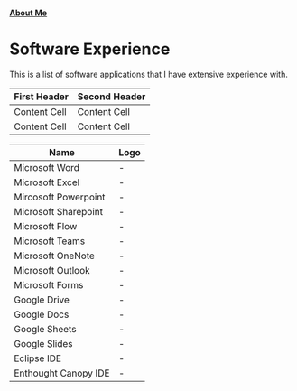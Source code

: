 #### [About Me](./about)


# Software Experience
  This is a list of software applications that I have extensive experience with.

| First Header  | Second Header |
| ------------- | ------------- |
| Content Cell  | Content Cell  |
| Content Cell  | Content Cell  |

| Name                 | Logo |
|----------------------|------|
| Microsoft Word       |   -  |
| Microsoft Excel      |   -  |
| Mircosoft Powerpoint |   -  |
| Microsoft Sharepoint |   -  |
| Microsoft Flow       |   -  |
| Microsoft Teams      |   -  |
| Microsoft OneNote    |   -  |
| Microsoft Outlook    |   -  |
| Microsoft Forms      |   -  |
| Google Drive         |   -  |
| Google Docs          |   -  |
| Google Sheets        |   -  |
| Google Slides        |   -  |
| Eclipse IDE          |   -  |
| Enthought Canopy IDE |   -  |
